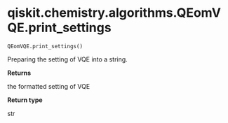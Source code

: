 # qiskit.chemistry.algorithms.QEomVQE.print\_settings

`QEomVQE.print_settings()`

Preparing the setting of VQE into a string.

**Returns**

the formatted setting of VQE

**Return type**

str
